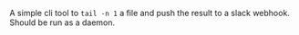 A simple cli tool to `tail -n 1` a file and push the result to a slack webhook. Should be run as a daemon.